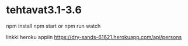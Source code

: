 # tehtavat3.1-3.6

npm install
npm start
or 
npm run watch

linkki heroku appiin
https://dry-sands-61621.herokuapp.com/api/persons
